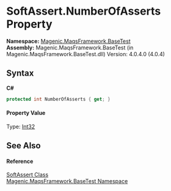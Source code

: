 # SoftAssert.NumberOfAsserts Property 
 

**Namespace:**&nbsp;<a href="#/MAQS_4/BaseTest_AUTOGENERATED/Magenic-MaqsFramework-BaseTest_Namespace">Magenic.MaqsFramework.BaseTest</a><br />**Assembly:**&nbsp;Magenic.MaqsFramework.BaseTest (in Magenic.MaqsFramework.BaseTest.dll) Version: 4.0.4.0 (4.0.4)

## Syntax

**C#**<br />
``` C#
protected int NumberOfAsserts { get; }
```


#### Property Value
Type: <a href="http://msdn2.microsoft.com/en-us/library/td2s409d" target="_blank">Int32</a>

## See Also


#### Reference
<a href="#/MAQS_4/BaseTest_AUTOGENERATED/SoftAssert_Class">SoftAssert Class</a><br /><a href="#/MAQS_4/BaseTest_AUTOGENERATED/Magenic-MaqsFramework-BaseTest_Namespace">Magenic.MaqsFramework.BaseTest Namespace</a><br />